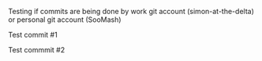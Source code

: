 Testing if commits are being done by work git account (simon-at-the-delta) or personal git account (SooMash)

Test commit #1

Test commmit #2
